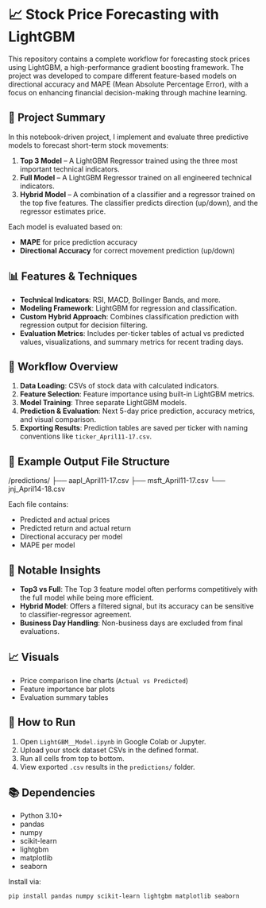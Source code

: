 # 📈 Stock Price Forecasting with LightGBM

This repository contains a complete workflow for forecasting stock prices using LightGBM, a high-performance gradient boosting framework. The project was developed to compare different feature-based models on directional accuracy and MAPE (Mean Absolute Percentage Error), with a focus on enhancing financial decision-making through machine learning.

## 🧠 Project Summary

In this notebook-driven project, I implement and evaluate three predictive models to forecast short-term stock movements:

1. **Top 3 Model** – A LightGBM Regressor trained using the three most important technical indicators.
2. **Full Model** – A LightGBM Regressor trained on all engineered technical indicators.
3. **Hybrid Model** – A combination of a classifier and a regressor trained on the top five features. The classifier predicts direction (up/down), and the regressor estimates price.

Each model is evaluated based on:
- **MAPE** for price prediction accuracy
- **Directional Accuracy** for correct movement prediction (up/down)

## 📊 Features & Techniques

- **Technical Indicators**: RSI, MACD, Bollinger Bands, and more.
- **Modeling Framework**: LightGBM for regression and classification.
- **Custom Hybrid Approach**: Combines classification prediction with regression output for decision filtering.
- **Evaluation Metrics**: Includes per-ticker tables of actual vs predicted values, visualizations, and summary metrics for recent trading days.

## 🧪 Workflow Overview

1. **Data Loading**: CSVs of stock data with calculated indicators.
2. **Feature Selection**: Feature importance using built-in LightGBM metrics.
3. **Model Training**: Three separate LightGBM models.
4. **Prediction & Evaluation**: Next 5-day price prediction, accuracy metrics, and visual comparison.
5. **Exporting Results**: Prediction tables are saved per ticker with naming conventions like `ticker_April11-17.csv`.

## 📁 Example Output File Structure

/predictions/ ├── aapl_April11-17.csv ├── msft_April11-17.csv └── jnj_April14-18.csv


Each file contains:
- Predicted and actual prices
- Predicted return and actual return
- Directional accuracy per model
- MAPE per model

## 📌 Notable Insights

- **Top3 vs Full**: The Top 3 feature model often performs competitively with the full model while being more efficient.
- **Hybrid Model**: Offers a filtered signal, but its accuracy can be sensitive to classifier-regressor agreement.
- **Business Day Handling**: Non-business days are excluded from final evaluations.

## 📈 Visuals

- Price comparison line charts (`Actual vs Predicted`)
- Feature importance bar plots
- Evaluation summary tables

## 🔧 How to Run

1. Open `LightGBM__Model.ipynb` in Google Colab or Jupyter.
2. Upload your stock dataset CSVs in the defined format.
3. Run all cells from top to bottom.
4. View exported `.csv` results in the `predictions/` folder.

## 📚 Dependencies

- Python 3.10+
- pandas
- numpy
- scikit-learn
- lightgbm
- matplotlib
- seaborn

Install via:

```bash
pip install pandas numpy scikit-learn lightgbm matplotlib seaborn

